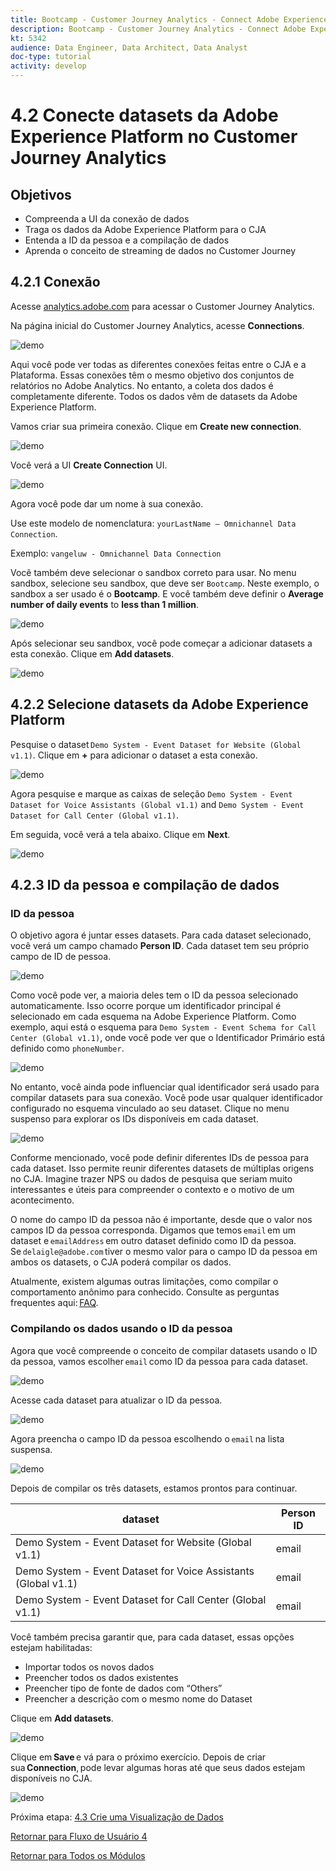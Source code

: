 ```yaml
---
title: Bootcamp - Customer Journey Analytics - Connect Adobe Experience Platform Datasets in Customer Journey Analytics - Brazil
description: Bootcamp - Customer Journey Analytics - Connect Adobe Experience Platform Datasets in Customer Journey Analytics - Brazil
kt: 5342
audience: Data Engineer, Data Architect, Data Analyst
doc-type: tutorial
activity: develop
---
```

# 4.2 Conecte datasets da Adobe Experience Platform no Customer Journey Analytics

## Objetivos

- Compreenda a UI da conexão de dados 
- Traga os dados da Adobe Experience Platform para o CJA 
- Entenda a ID da pessoa e a compilação de dados 
- Aprenda o conceito de streaming de dados no Customer Journey

## 4.2.1 Conexão

Acesse [analytics.adobe.com](https://analytics.adobe.com) para acessar o Customer Journey Analytics.

Na página inicial do Customer Journey Analytics, acesse **Connections**. 

![demo](./images/cja2.png)

Aqui você pode ver todas as diferentes conexões feitas entre o CJA e a Plataforma. Essas conexões têm o mesmo objetivo dos conjuntos de relatórios no Adobe Analytics. No entanto, a coleta dos dados é completamente diferente. Todos os dados vêm de datasets da Adobe Experience Platform. 

Vamos criar sua primeira conexão. Clique em **Create new connection**.

![demo](./images/cja4.png)

Você verá a UI **Create Connection** UI.

![demo](./images/cja5.png)

Agora você pode dar um nome à sua conexão. 

Use este modelo de nomenclatura: `yourLastName – Omnichannel Data Connection`. 

Exemplo: `vangeluw - Omnichannel Data Connection`

Você também deve selecionar o sandbox correto para usar. No menu sandbox, selecione seu sandbox, que deve ser `Bootcamp`. Neste exemplo, o sandbox a ser usado é o **Bootcamp**. E você também deve definir o **Average number of daily events** to **less than 1 million**.

![demo](./images/cjasb.png)

Após selecionar seu sandbox, você pode começar a adicionar datasets a esta conexão. Clique em **Add datasets**.

![demo](./images/cjasb1.png)

## 4.2.2  Selecione datasets da Adobe Experience Platform

Pesquise o dataset `Demo System - Event Dataset for Website (Global v1.1)`. Clique em **+** para adicionar o dataset a esta conexão.

![demo](./images/cja7.png)

Agora pesquise e marque as caixas de seleção `Demo System - Event Dataset for Voice Assistants (Global v1.1)` and `Demo System - Event Dataset for Call Center (Global v1.1)`. 

Em seguida, você verá a tela abaixo. Clique em **Next**.

![demo](./images/cja9.png)

## 4.2.3 ID da pessoa e compilação de dados

### ID da pessoa

O objetivo agora é juntar esses datasets. Para cada dataset selecionado, você verá um campo chamado **Person ID**. Cada dataset tem seu próprio campo de ID de pessoa.

![demo](./images/cja11.png)

Como você pode ver, a maioria deles tem o ID da pessoa selecionado automaticamente. Isso ocorre porque um identificador principal é selecionado em cada esquema na Adobe Experience Platform. Como exemplo, aqui está o esquema para `Demo System - Event Schema for Call Center (Global v1.1)`, onde você pode ver que o Identificador Primário está definido como `phoneNumber`.

![demo](./images/cja13.png)

No entanto, você ainda pode influenciar qual identificador será usado para compilar datasets para sua conexão. Você pode usar qualquer identificador configurado no esquema vinculado ao seu dataset. Clique no menu suspenso para explorar os IDs disponíveis em cada dataset. 

![demo](./images/cja14.png)

Conforme mencionado, você pode definir diferentes IDs de pessoa para cada dataset. Isso permite reunir diferentes datasets de múltiplas origens no CJA. Imagine trazer NPS ou dados de pesquisa que seriam muito interessantes e úteis para compreender o contexto e o motivo de um acontecimento.

O nome do campo ID da pessoa não é importante, desde que o valor nos campos ID da pessoa corresponda. Digamos que temos `email` em um dataset e `emailAddress` em outro dataset definido como ID da pessoa. Se `delaigle@adobe.com` tiver o mesmo valor para o campo ID da pessoa em ambos os datasets, o CJA poderá compilar os dados. 

Atualmente, existem algumas outras limitações, como compilar o comportamento anônimo para conhecido. Consulte as perguntas frequentes aqui: [FAQ](https://experienceleague.adobe.com/docs/analytics-platform/using/cja-overview/cja-faq.html). 
 

### Compilando os dados usando o ID da pessoa

Agora que você compreende o conceito de compilar datasets usando o ID da pessoa, vamos escolher `email` como ID da pessoa para cada dataset. 

![demo](./images/cja15.png)

Acesse cada dataset para atualizar o ID da pessoa.

![demo](./images/cja12a.png)

Agora preencha o campo ID da pessoa escolhendo o `email` na lista suspensa. 

![demo](./images/cja17.png)

Depois de compilar os três datasets, estamos prontos para continuar. 

|  dataset       | Person ID | 
| ----------------- |-------------| 
| Demo System - Event Dataset for Website (Global v1.1) | email         | 
| Demo System - Event Dataset for Voice Assistants (Global v1.1) | email          | 
| Demo System - Event Dataset for Call Center (Global v1.1) | email         | 

Você também precisa garantir que, para cada dataset, essas opções estejam habilitadas: 

- Importar todos os novos dados
- Preencher todos os dados existentes
- Preencher tipo de fonte de dados com “Others”
- Preencher a descrição com o mesmo nome do Dataset

Clique em **Add datasets**.

![demo](./images/cja16.png)

Clique em **Save** e vá para o próximo exercício. Depois de criar sua **Connection**, pode levar algumas horas até que seus dados estejam disponíveis no CJA. 

![demo](./images/cja20.png)

Próxima etapa: [4.3 Crie uma Visualização de Dados](./ex3.md)

[Retornar para Fluxo de Usuário 4](./uc4.md)

[Retornar para Todos os Módulos](./../../overview.md)
